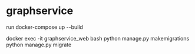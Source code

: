 # graphservice



run docker-compose up --build

docker exec  -it graphservice_web bash
python manage.py makemigrations
python manage.py migrate
